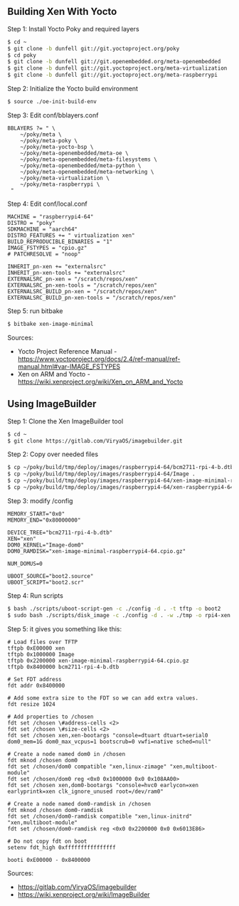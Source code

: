 ## Building Xen With Yocto

Step 1: Install Yocto Poky and required layers

```bash
$ cd ~
$ git clone -b dunfell git://git.yoctoproject.org/poky
$ cd poky
$ git clone -b dunfell git://git.openembedded.org/meta-openembedded
$ git clone -b dunfell git://git.yoctoproject.org/meta-virtualization
$ git clone -b dunfell git://git.yoctoproject.org/meta-raspberrypi
```

Step 2: Initialize the Yocto build environment

```bash
$ source ./oe-init-build-env
```

Step 3: Edit conf/bblayers.conf

```
BBLAYERS ?= " \
	~/poky/meta \
	~/poky/meta-poky \
	~/poky/meta-yocto-bsp \
	~/poky/meta-openembedded/meta-oe \
	~/poky/meta-openembedded/meta-filesystems \
	~/poky/meta-openembedded/meta-python \
	~/poky/meta-openembedded/meta-networking \
	~/poky/meta-virtualization \
	~/poky/meta-raspberrypi \
 "
```

Step 4: Edit conf/local.conf

```
MACHINE = "raspberrypi4-64"
DISTRO = "poky"
SDKMACHINE = "aarch64"
DISTRO_FEATURES += " virtualization xen"
BUILD_REPRODUCIBLE_BINARIES = "1"
IMAGE_FSTYPES = "cpio.gz"
# PATCHRESOLVE = "noop"

INHERIT_pn-xen += "externalsrc"
INHERIT_pn-xen-tools += "externalsrc"
EXTERNALSRC_pn-xen = "/scratch/repos/xen"
EXTERNALSRC_pn-xen-tools = "/scratch/repos/xen"
EXTERNALSRC_BUILD_pn-xen = "/scratch/repos/xen"
EXTERNALSRC_BUILD_pn-xen-tools = "/scratch/repos/xen"
```

Step 5: run bitbake

```bash
$ bitbake xen-image-minimal
```

Sources:

- Yocto Project Reference Manual - https://www.yoctoproject.org/docs/2.4/ref-manual/ref-manual.html#var-IMAGE_FSTYPES
- Xen on ARM and Yocto - https://wiki.xenproject.org/wiki/Xen_on_ARM_and_Yocto

## Using ImageBuilder

Step 1: Clone the Xen ImageBuilder tool

```bash
$ cd ~
$ git clone https://gitlab.com/ViryaOS/imagebuilder.git
```

Step 2: Copy over needed files

```bash
$ cp ~/poky/build/tmp/deploy/images/raspberrypi4-64/bcm2711-rpi-4-b.dtb .
$ cp ~/poky/build/tmp/deploy/images/raspberrypi4-64/Image .
$ cp ~/poky/build/tmp/deploy/images/raspberrypi4-64/xen-image-minimal-raspberrypi4-64.cpio.gz .
$ cp ~/poky/build/tmp/deploy/images/raspberrypi4-64/xen-raspberrypi4-64 .
```

Step 3: modify /config

```
MEMORY_START="0x0"
MEMORY_END="0x80000000"

DEVICE_TREE="bcm2711-rpi-4-b.dtb"
XEN="xen"
DOM0_KERNEL="Image-dom0"
DOM0_RAMDISK="xen-image-minimal-raspberrypi4-64.cpio.gz"

NUM_DOMUS=0

UBOOT_SOURCE="boot2.source"
UBOOT_SCRIPT="boot2.scr"
```

Step 4: Run scripts

```bash
$ bash ./scripts/uboot-script-gen -c ./config -d . -t tftp -o boot2
$ sudo bash ./scripts/disk_image -c ./config -d . -w ./tmp -o rpi4-xen.img -t "sd"
```

Step 5: it gives you something like this:

```
# Load files over TFTP
tftpb 0xE00000 xen
tftpb 0x1000000 Image
tftpb 0x2200000 xen-image-minimal-raspberrypi4-64.cpio.gz
tftpb 0x8400000 bcm2711-rpi-4-b.dtb

# Set FDT address
fdt addr 0x8400000

# Add some extra size to the FDT so we can add extra values.
fdt resize 1024

# Add properties to /chosen
fdt set /chosen \#address-cells <2>
fdt set /chosen \#size-cells <2>
fdt set /chosen xen,xen-bootargs "console=dtuart dtuart=serial0 dom0_mem=1G dom0_max_vcpus=1 bootscrub=0 vwfi=native sched=null"

# Create a node named dom0 in /chosen
fdt mknod /chosen dom0
fdt set /chosen/dom0 compatible "xen,linux-zimage" "xen,multiboot-module"
fdt set /chosen/dom0 reg <0x0 0x1000000 0x0 0x108AA00>
fdt set /chosen xen,dom0-bootargs "console=hvc0 earlycon=xen earlyprintk=xen clk_ignore_unused root=/dev/ram0"

# Create a node named dom0-ramdisk in /chosen
fdt mknod /chosen dom0-ramdisk
fdt set /chosen/dom0-ramdisk compatible "xen,linux-initrd" "xen,multiboot-module"
fdt set /chosen/dom0-ramdisk reg <0x0 0x2200000 0x0 0x6013E86>

# Do not copy fdt on boot
setenv fdt_high 0xffffffffffffffff

booti 0xE00000 - 0x8400000
```

Sources:

- https://gitlab.com/ViryaOS/imagebuilder
- https://wiki.xenproject.org/wiki/ImageBuilder
